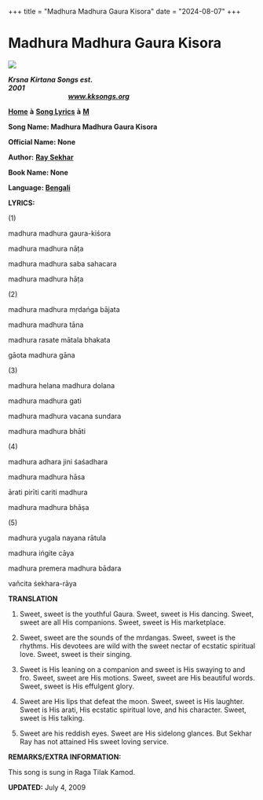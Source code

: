 +++
title = "Madhura Madhura Gaura Kisora"
date = "2024-08-07"
+++

# Madhura Madhura Gaura Kisora
**[![](http://kksongs.org/image_files/image002.jpg)](http://kksongs.org/)**

**_Krsna_** **_Kirtana Songs est. 2001_**                                                                                                                                                      **_www.kksongs.org_**

**[Home](http://kksongs.org/)** **à** **[Song Lyrics](http://kksongs.org/lyrics.html)** **à** **[M](http://kksongs.org/songs/song_m.html)**

**Song Name: Madhura Madhura Gaura Kisora**

**Official Name: None**

**Author:** [**Ray Sekhar**](http://kksongs.org/authors/list/raysekhar.html)

**Book Name: None**

**Language: [Bengali](http://kksongs.org/language/list/bengali.html)**

**LYRICS:**

(1)

madhura madhura gaura-kiśora

madhura madhura nāṭa

madhura madhura saba sahacara

madhura madhura hāṭa

(2)

madhura madhura mṛdańga bājata

madhura madhura tāna

madhura rasate mātala bhakata

gāota madhura gāna

(3)

madhura helana madhura dolana

madhura madhura gati

madhura madhura vacana sundara

madhura madhura bhāti

(4)

madhura adhara jini śaśadhara

madhura madhura hāsa

ārati pirīti cariti madhura

madhura madhura bhāṣa

(5)

madhura yugala nayana rātula

madhura ińgite cāya

madhura premera madhura bādara

vañcita śekhara-rāya

**TRANSLATION**

1) Sweet, sweet is the youthful Gaura. Sweet, sweet is His dancing. Sweet, sweet are all His companions. Sweet, sweet is His marketplace.

2) Sweet, sweet are the sounds of the mrdangas. Sweet, sweet is the rhythms. His devotees are wild with the sweet nectar of ecstatic spiritual love. Sweet, sweet is their singing.

3) Sweet is His leaning on a companion and sweet is His swaying to and fro. Sweet, sweet are His motions. Sweet, sweet are His beautiful words. Sweet, sweet is His effulgent glory.

4) Sweet are His lips that defeat the moon. Sweet, sweet is His laughter. Sweet is His arati, His ecstatic spiritual love, and his character. Sweet, sweet is His talking.

5) Sweet are his reddish eyes. Sweet are His sidelong glances. But Sekhar Ray has not attained His sweet loving service.

**REMARKS/EXTRA INFORMATION:**

This song is sung in Raga Tilak Kamod.

**UPDATED:** July 4, 2009